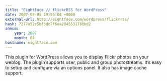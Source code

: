 ```yaml
---
title: "Eightface // flickrRSS for WordPress"
date: 2007-08-05 19:55:04 +0000
external-url: http://eightface.com/wordpress/flickrrss/
hash: 7277a52c5bf3dc7f6ea2045531780bd2
annum:
    year: 2007
    month: 08
hostname: eightface.com
---
```


This plugin for WordPress allows you to display Flickr photos on your weblog. The plugin supports user, public and group photostreams. It’s easy to setup and configure via an options panel. It also has image cache support.
